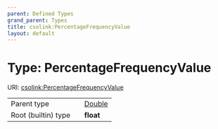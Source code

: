 ```yaml
---
parent: Defined Types
grand_parent: Types
title: csolink:PercentageFrequencyValue
layout: default
---
```


# Type: PercentageFrequencyValue




URI: [csolink:PercentageFrequencyValue](https://w3id.org/csolink/vocab/PercentageFrequencyValue)

|  |  |  |
| --- | --- | --- |
| Parent type | | [Double](types/Double.md) |
| Root (builtin) type | | **float** |
